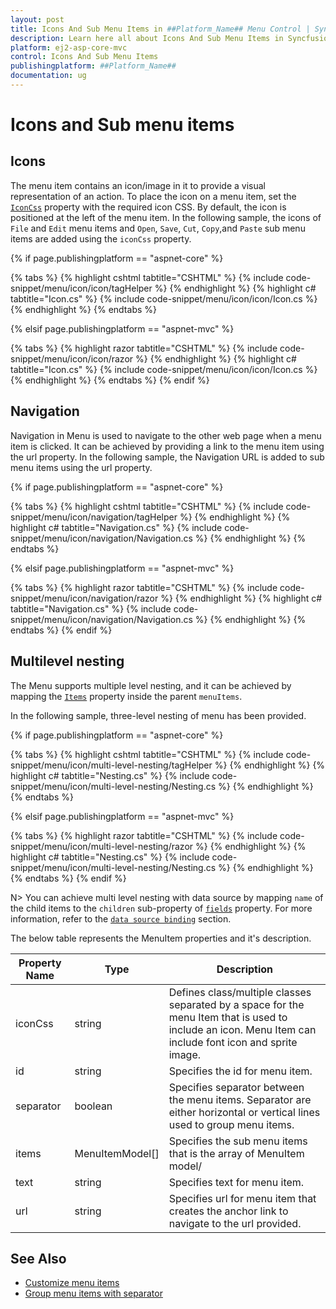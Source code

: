 ```yaml
---
layout: post
title: Icons And Sub Menu Items in ##Platform_Name## Menu Control | Syncfusion
description: Learn here all about Icons And Sub Menu Items in Syncfusion ##Platform_Name## Menu component of Syncfusion Essential JS 2 and more.
platform: ej2-asp-core-mvc
control: Icons And Sub Menu Items
publishingplatform: ##Platform_Name##
documentation: ug
---
```



# Icons and Sub menu items

## Icons

The menu item contains an icon/image in it to provide a visual representation of an action. To place the icon on a menu item, set the [`IconCss`](https://help.syncfusion.com/cr/aspnetcore-js2/Syncfusion.EJ2.Navigations.MenuItem.html#Syncfusion_EJ2_Navigations_MenuItem_IconCss) property with the required icon CSS. By default, the icon is positioned at the left of the menu item. In the following sample, the icons of `File` and `Edit` menu items and `Open`, `Save`, `Cut`, `Copy`,and `Paste` sub menu items are added using the `iconCss` property.

{% if page.publishingplatform == "aspnet-core" %}

{% tabs %}
{% highlight cshtml tabtitle="CSHTML" %}
{% include code-snippet/menu/icon/icon/tagHelper %}
{% endhighlight %}
{% highlight c# tabtitle="Icon.cs" %}
{% include code-snippet/menu/icon/icon/Icon.cs %}
{% endhighlight %}
{% endtabs %}

{% elsif page.publishingplatform == "aspnet-mvc" %}

{% tabs %}
{% highlight razor tabtitle="CSHTML" %}
{% include code-snippet/menu/icon/icon/razor %}
{% endhighlight %}
{% highlight c# tabtitle="Icon.cs" %}
{% include code-snippet/menu/icon/icon/Icon.cs %}
{% endhighlight %}
{% endtabs %}
{% endif %}



## Navigation

Navigation in Menu is used to navigate to the other web page when a menu item is clicked. It can be achieved by providing a link to the menu item using the url property. In the following sample, the Navigation URL is added to sub menu items using the url property.

{% if page.publishingplatform == "aspnet-core" %}

{% tabs %}
{% highlight cshtml tabtitle="CSHTML" %}
{% include code-snippet/menu/icon/navigation/tagHelper %}
{% endhighlight %}
{% highlight c# tabtitle="Navigation.cs" %}
{% include code-snippet/menu/icon/navigation/Navigation.cs %}
{% endhighlight %}
{% endtabs %}

{% elsif page.publishingplatform == "aspnet-mvc" %}

{% tabs %}
{% highlight razor tabtitle="CSHTML" %}
{% include code-snippet/menu/icon/navigation/razor %}
{% endhighlight %}
{% highlight c# tabtitle="Navigation.cs" %}
{% include code-snippet/menu/icon/navigation/Navigation.cs %}
{% endhighlight %}
{% endtabs %}
{% endif %}



## Multilevel nesting

The Menu supports multiple level nesting, and it can be achieved by mapping the [`Items`](https://help.syncfusion.com/cr/aspnetcore-js2/Syncfusion.EJ2.Navigations.Menu.html#Syncfusion_EJ2_Navigations_Menu_Items) property inside the parent `menuItems`.

In the following sample, three-level nesting of menu has been provided.

{% if page.publishingplatform == "aspnet-core" %}

{% tabs %}
{% highlight cshtml tabtitle="CSHTML" %}
{% include code-snippet/menu/icon/multi-level-nesting/tagHelper %}
{% endhighlight %}
{% highlight c# tabtitle="Nesting.cs" %}
{% include code-snippet/menu/icon/multi-level-nesting/Nesting.cs %}
{% endhighlight %}
{% endtabs %}

{% elsif page.publishingplatform == "aspnet-mvc" %}

{% tabs %}
{% highlight razor tabtitle="CSHTML" %}
{% include code-snippet/menu/icon/multi-level-nesting/razor %}
{% endhighlight %}
{% highlight c# tabtitle="Nesting.cs" %}
{% include code-snippet/menu/icon/multi-level-nesting/Nesting.cs %}
{% endhighlight %}
{% endtabs %}
{% endif %}



N> You can achieve multi level nesting with data source by mapping `name` of the child items to the `children` sub-property of [`fields`](https://help.syncfusion.com/cr/cref_files/aspnetcore-js2/Syncfusion.EJ2~Syncfusion.EJ2.Navigations.Menu~Fields.html) property. For more information, refer to the [`data source binding`](./data-source-binding-and-custom-menu-items#data-binding) section.

The below table represents the MenuItem properties and it's description.

Property Name | Type | Description
-----|----- | -----
|iconCss|string|Defines class/multiple classes separated by a space for the menu Item that is used to include an icon. Menu Item can include font icon and sprite image.
|id|string|Specifies the id for menu item.
|separator|boolean|Specifies separator between the menu items. Separator are either horizontal or vertical lines used to group menu items.
|items|MenuItemModel[]|Specifies the sub menu items that is the array of MenuItem model/
|text|string|Specifies text for menu item.
|url|string|Specifies url for menu item that creates the anchor link to navigate to the url provided.

## See Also

* [Customize menu items](./how-to#customize-menu-items)
* [Group menu items with separator](./getting-started#group-menu-items-with-separator)